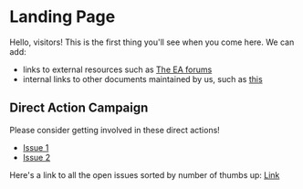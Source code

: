 # Landing Page
Hello, visitors! This is the first thing you'll see when you come here. We can add:
- links to external resources such as [The EA forums](https://forum.effectivealtruism.org/)
- internal links to other documents maintained by us, such as [this](subdir)

## Direct Action Campaign
Please consider getting involved in these direct actions!
- [Issue 1](https://github.com/zhempstead/ea_redteam_example/issues/1)
- [Issue 2](https://github.com/zhempstead/ea_redteam_example/issues/2)

Here's a link to all the open issues sorted by number of thumbs up:
[Link](https://github.com/zhempstead/ea_redteam_example/issues?q=is%3Aissue+is%3Aopen+sort%3Areactions-%2B1-desc)
